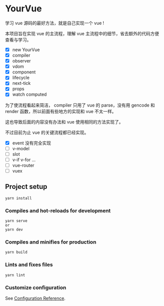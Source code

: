 # YourVue

学习 vue 源码的最好方法，就是自己实现一个 vue !

本项目旨在实现 vue 的主流程，理解 vue 主流程中的细节，省去额外的代码方便查看与学习。

- [x] new YourVue
- [x] compiler
- [x] observer
- [x] vdom
- [x] component
- [x] lifecycle
- [x] next-tick
- [x] props
- [x] watch computed

为了使流程看起来简洁， compiler 只用了 vue 的 parse，没有用 gencode 和 render 函数，所以前面有些地方的实现和 vue 不太一样。

这也导致后面的内容没有办法和 vue 使用相同的方法实现了。

不过目前为止 vue 的关键流程都已经实现。

- [x] event 没有完全实现
- [ ] v-model
- [ ] slot
- [ ] v-if v-for ...
- [ ] vue-router
- [ ] vuex

## Project setup
```
yarn install
```

### Compiles and hot-reloads for development
```
yarn serve 
or
yarn dev
```

### Compiles and minifies for production
```
yarn build
```

### Lints and fixes files
```
yarn lint
```

### Customize configuration
See [Configuration Reference](https://cli.vuejs.org/config/).
